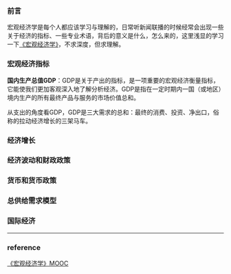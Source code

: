 ### 前言
宏观经济学是每个人都应该学习与理解的，日常听新闻联播的时候经常会出现一些关于经济的指标、一些专业术语，背后的意义是什么，怎么来的，这里浅显的学习一下[《宏观经济学》](https://www.bilibili.com/video/BV1XJ411i7ip)，不求深度，但求理解。

### 宏观经济指标    
**国内生产总值GDP**：GDP是关于产出的指标，是一项重要的宏观经济衡量指标，它能使我们更加客观深入地了解分析经济。GDP是指在一定时期内一国（或地区）境内生产的所有最终产品与服务的市场价值总和。

从支出的角度看GDP，GDP是三大需求的总和：最终的消费、投资、净出口，俗称的拉动经济增长的三架马车。


### 经济增长

### 经济波动和财政政策

### 货币和货币政策

### 总供给需求模型

### 国际经济






---

### reference      
    
[《宏观经济学》MOOC](https://www.icourse163.org/course/PKU-1205962805)          